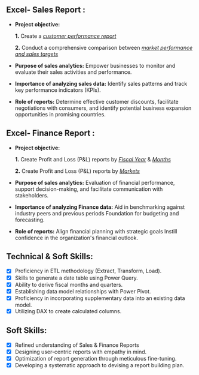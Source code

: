 ## Excel- Sales Report :


- **Project objective:** 

    **1.** Create a _[customer performance report](https://github.com/azeem-shaik/Excel-Sales-Analytics/blob/main/Customer%20Performance%20Report.pdf)_ 

    **2.** Conduct a comprehensive comparison between _[market performance and sales targets](https://github.com/azeem-shaik/Excel-Sales-Analytics/blob/main/Market%20vs%20Target%20Performance%20Report.pdf)_

- **Purpose of sales analytics:** Empower businesses to monitor and evaluate their sales activities and performance.

- **Importance of analyzing sales data:** Identify sales patterns and track key performance indicators (KPIs).

- **Role of reports:** Determine effective customer discounts, facilitate negotiations with consumers, and identify potential business expansion opportunities in promising countries.


## Excel- Finance Report :

- **Project objective:** 

    **1.** Create Profit and Loss (P&L) reports by _[Fiscal Year](https://github.com/azeem-shaik/Excel-Sales-Analytics/blob/main/P%26L%20Statement%20by%20Fiscal%20Year.pdf)_ & _[Months](https://github.com/azeem-shaik/Excel-Sales-Analytics/blob/main/P%26L%20Statement%20by%20Month.pdf)_ 

   **2.** Create Profit and Loss (P&L) reports by _[Markets](https://github.com/KirandeepMarala/Excel-Sales_Analysis/blob/main/P%26L%20Statement%20by%20Markets.pdf)_

- **Purpose of sales analytics:** Evaluation of financial performance, support decision-making, and facilitate communication with stakeholders.

- **Importance of analyzing Finance data:** Aid in benchmarking against industry peers and previous periods Foundation for budgeting and forecasting.

- **Role of reports:** Align financial planning with strategic goals Instill confidence in the organization's financial outlook.


## Technical & Soft Skills:
- [x]	Proficiency in ETL methodology (Extract, Transform, Load).
- [x]	Skills to generate a date table using Power Query.
- [x]	Ability to derive fiscal months and quarters.
- [x]	Establishing data model relationships with Power Pivot.
- [x]	Proficiency in incorporating supplementary data into an existing data model.
- [x]	Utilizing DAX to create calculated columns.

## Soft Skills:
- [x]	Refined understanding of Sales & Finance Reports
- [x]	Designing user-centric reports with empathy in mind.
- [x]	Optimization of report generation through meticulous fine-tuning.
- [x]	Developing a systematic approach to devising a report building plan.
